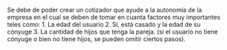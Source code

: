 Se debe de poder crear un cotizador que ayude a la autonomía de la empresa en el cual se deben de tomar en cuanta factores muy importantes teles como: 1. La edad del usuario 2. Sí, está casado y la edad de su cónyuge 3. La cantidad de hijos que tenga la pareja. (si el usuario no tiene cónyuge o bien no tiene hijos, se pueden omitir ciertos pasos).
